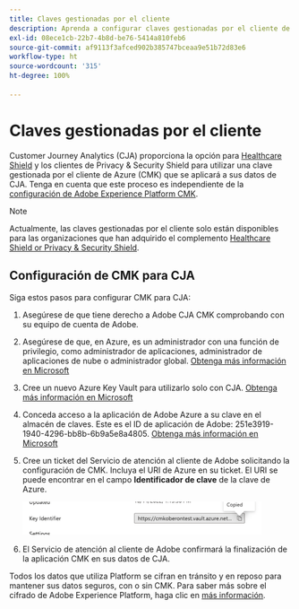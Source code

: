 ```yaml
---
title: Claves gestionadas por el cliente
description: Aprenda a configurar claves gestionadas por el cliente de CJA.
exl-id: 08ece1cb-22b7-4b8d-be76-5414a810feb6
source-git-commit: af9113f3afced902b385747bceaa9e51b72d83e6
workflow-type: ht
source-wordcount: '315'
ht-degree: 100%

---
```


# Claves gestionadas por el cliente

Customer Journey Analytics (CJA) proporciona la opción para [Healthcare Shield](https://www.adobe.com/trust/compliance/hipaa-ready.html) y los clientes de Privacy &amp; Security Shield para utilizar una clave gestionada por el cliente de Azure (CMK) que se aplicará a sus datos de CJA.  Tenga en cuenta que este proceso es independiente de la [configuración de Adobe Experience Platform CMK](https://experienceleague.adobe.com/docs/experience-platform/landing/governance-privacy-security/customer-managed-keys.html?lang=es).

>[!NOTE]
>
>Actualmente, las claves gestionadas por el cliente solo están disponibles para las organizaciones que han adquirido el complemento [Healthcare Shield or Privacy &amp; Security Shield](https://experienceleague.adobe.com/docs/customer-data-management-voices-events/events/governance/healthcare-shield.html?lang=es).

## Configuración de CMK para CJA

Siga estos pasos para configurar CMK para CJA:

1. Asegúrese de que tiene derecho a Adobe CJA CMK comprobando con su equipo de cuenta de Adobe.
1. Asegúrese de que, en Azure, es un administrador con una función de privilegio, como administrador de aplicaciones, administrador de aplicaciones de nube o administrador global. [Obtenga más información en Microsoft](https://learn.microsoft.com/es-es/azure/active-directory/roles/permissions-reference)
1. Cree un nuevo Azure Key Vault para utilizarlo solo con CJA. [Obtenga más información en Microsoft](https://learn.microsoft.com/es-es/azure/key-vault/general/)
1. Conceda acceso a la aplicación de Adobe Azure a su clave en el almacén de claves. Este es el ID de aplicación de Adobe: 251e3919-1940-4296-bb8b-6b9a5e8a4805. [Obtenga más información en Microsoft](https://learn.microsoft.com/es-es/azure/storage/common/customer-managed-keys-configure-cross-tenant-existing-account?toc=%2Fazure%2Fstorage%2Fblobs%2Ftoc.json&amp;tabs=powershell-preview%2Cazure-portal#the-customer-grants-the-service-providers-app-access-to-the-key-in-the-key-vault)
1. Cree un ticket del Servicio de atención al cliente de Adobe solicitando la configuración de CMK. Incluya el URI de Azure en su ticket. El URI se puede encontrar en el campo **Identificador de clave** de la clave de Azure.

   ![](assets/key-identifier.png)

1. El Servicio de atención al cliente de Adobe confirmará la finalización de la aplicación CMK en sus datos de CJA.

Todos los datos que utiliza Platform se cifran en tránsito y en reposo para mantener sus datos seguros, con o sin CMK. Para saber más sobre el cifrado de Adobe Experience Platform, haga clic en [más información](https://experienceleague.adobe.com/docs/experience-platform/landing/governance-privacy-security/encryption.html?lang=es).
